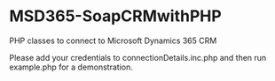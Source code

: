 # MSD365-SoapCRMwithPHP
PHP classes to connect to Microsoft Dynamics 365 CRM

Please add your credentials to connectionDetails.inc.php and then run example.php for a demonstration.
